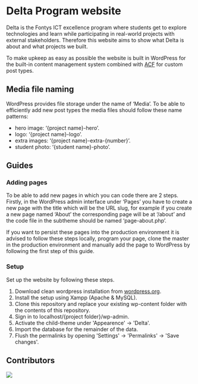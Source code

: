 # Delta Program website
Delta is the Fontys ICT excellence program where students get to explore technologies and learn while participating in real-world projects with external stakeholders. Therefore this website aims to show what Delta is about and what projects we built.

To make upkeep as easy as possible the website is built in WordPress for the built-in content management system combined with [ACF](https://www.advancedcustomfields.com/) for custom post types.

## Media file naming
WordPress provides file storage under the name of ‘Media’. To be able to efficiently add new post types the media files should follow these name patterns:

- hero image: ‘{project name}-hero’.
- logo: ‘{project name}-logo’.
- extra images: ‘{project name}-extra-{number}’.
- student photo: ‘{student name}-photo’.

## Guides
### Adding pages
To be able to add new pages in which you can code there are 2 steps. Firstly, in the WordPress admin interface under ‘Pages’ you have to create a new page with the title which will be the URL slug, for example if you create a new page named ‘About’ the corresponding page will be at ‘/about’ and the code file in the subtheme should be named ‘page-about.php’. 

If you want to persist these pages into the production environment it is advised to follow these steps locally, program your page, clone the master in the production environment and manually add the page to WordPress by following the first step of this guide.

### Setup
Set up the website by following these steps.

1. Download clean wordpress installation from [wordpress.org](https://wordpress.org/).
2. Install the setup using Xampp (Apache & MySQL).
3. Clone this repository and replace your existing wp-content folder with the contents of this repository.
4. Sign in to localhost/{project folder}/wp-admin.
5. Activate the child-theme under 'Appearence' -> 'Delta'.
6. Import the database for the remainder of the data.
7. Flush the permalinks by opening 'Settings' -> 'Permalinks' -> 'Save changes'.

## Contributors

<a href = "https://github.com/xl3ehindTim/delta-site/graphs/contributors">
  <img src = "https://contrib.rocks/image?repo=xl3ehindTim/delta-site"/>
</a>
